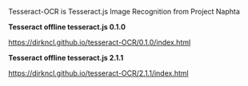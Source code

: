 Tesseract-OCR is Tesseract.js Image Recognition from Project Naphta


**Tesseract offline tesseract.js 0.1.0**

https://dirkncl.github.io/tesseract-OCR/0.1.0/index.html


**Tesseract offline tesseract.js 2.1.1**

https://dirkncl.github.io/tesseract-OCR/2.1.1/index.html

